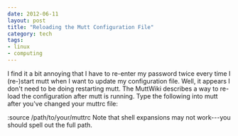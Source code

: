 ```yaml
---
date: 2012-06-11
layout: post
title: "Reloading the Mutt Configuration File"
category: tech 
tags:
- linux
- computing
---
```


I find it a bit annoying that I have to re-enter my password twice every time I (re-)start mutt when I want to update my configuration file. Well, it appears I don't need to be doing restarting mutt. The MuttWiki describes a way to re-load the configuration after mutt is running. Type the following into mutt after you've changed your muttrc file:

:source /path/to/your/muttrc
Note that shell expansions may not work---you should spell out the full path.

